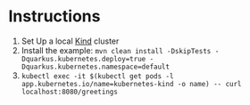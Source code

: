 # Instructions

1. Set Up a local [Kind](https://kind.sigs.k8s.io/docs/user/quick-start/) cluster 
2. Install the example: `mvn clean install -DskipTests -Dquarkus.kubernetes.deploy=true -Dquarkus.kubernetes.namespace=default`
3. `kubectl exec -it $(kubectl get pods -l app.kubernetes.io/name=kubernetes-kind -o name) -- curl localhost:8080/greetings`